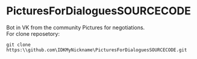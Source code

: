 # PicturesForDialoguesSOURCECODE
Bot in VK from the community Pictures for negotiations.    
For clone reposetory:    
```
git clone https:\\github.com\IDKMyNickname\PicturesForDialoguesSOURCECODE.git
```
